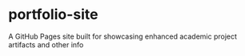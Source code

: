 # portfolio-site
A GitHub Pages site built for showcasing enhanced academic project artifacts and other info

<!--
## ToDo:
- Code Review Video
- Original and enhanced artifacts
- Narratives addressing implemented enhancements/skills demonstrated/specific course outcomes
- Professional self assessment (first thing presented)

### Notes:
- Emphasizes specialization/skills within it wherever possible.
- Clear, navigable, logical pages to present work
- make content "visible", so it doesnt have to be downloaded
- Explain approach to problem, steps taken to solve it, and results achieved
-->

